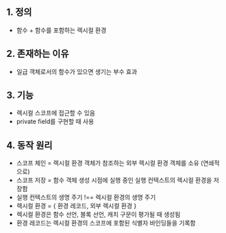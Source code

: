 ## 1. 정의
- 함수 + 함수를 포함하는 렉시컬 환경

## 2. 존재하는 이유
- 일급 객체로서의 함수가 있으면 생기는 부수 효과

## 3. 기능
- 렉시컬 스코프에 접근할 수 있음
- private field를 구현할 때 사용

## 4. 동작 원리
- 스코프 체인 = 렉시컬 환경 객체가 참조하는 외부 렉시컬 환경 객체를 소유 (연쇄적으로)
- 스코프 저장 = 함수 객체 생성 시점에 실행 중인 실행 컨텍스트의 렉시컬 환경을 저장함
- 실행 컨텍스트의 생명 주기 !== 렉시컬 환경의 생명 주기
- 렉시컬 환경 = { 환경 레코드, 외부 렉시컬 환경 }
- 렉시컬 환경은 함수 선언, 블록 선언, 캐치 구문이 평가될 때 생성됨
- 환경 레코드는 렉시컬 환경의 스코프에 포함된 식별자 바인딩들을 기록함
